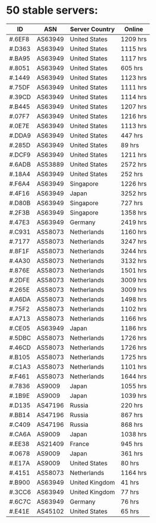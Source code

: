 # 50 stable servers:

| ID | ASN | Server Country | Online |
| ------ | ------ | ------ | ------ |
| #.6EF8 | AS63949 | United States | 1209 hrs |
| #.D363 | AS63949 | United States | 1115 hrs |
| #.BA95 | AS63949 | United States | 1117 hrs |
| #.8051 | AS63949 | United States | 605 hrs |
| #.1449 | AS63949 | United States | 1123 hrs |
| #.75DF | AS63949 | United States | 1111 hrs |
| #.39CD | AS63949 | United States | 1114 hrs |
| #.B445 | AS63949 | United States | 1207 hrs |
| #.07F7 | AS63949 | United States | 1216 hrs |
| #.0E7E | AS63949 | United States | 1113 hrs |
| #.DDA9 | AS63949 | United States | 447 hrs |
| #.285D | AS63949 | United States | 89 hrs |
| #.DCF9 | AS63949 | United States | 1211 hrs |
| #.6ADB | AS53889 | United States | 2572 hrs |
| #.18A4 | AS63949 | United States | 252 hrs |
| #.F6A4 | AS63949 | Singapore | 1226 hrs |
| #.4F16 | AS63949 | Japan | 3252 hrs |
| #.D80B | AS63949 | Singapore | 727 hrs |
| #.2F3B | AS63949 | Singapore | 1358 hrs |
| #.47E3 | AS63949 | Germany | 2419 hrs |
| #.C931 | AS58073 | Netherlands | 1160 hrs |
| #.7177 | AS58073 | Netherlands | 3247 hrs |
| #.8F1F | AS58073 | Netherlands | 3244 hrs |
| #.4A30 | AS58073 | Netherlands | 3132 hrs |
| #.876E | AS58073 | Netherlands | 1501 hrs |
| #.2DFE | AS58073 | Netherlands | 3009 hrs |
| #.265E | AS58073 | Netherlands | 3009 hrs |
| #.A6DA | AS58073 | Netherlands | 1498 hrs |
| #.75F2 | AS58073 | Netherlands | 1102 hrs |
| #.A713 | AS58073 | Netherlands | 1166 hrs |
| #.CE05 | AS63949 | Japan | 1186 hrs |
| #.5DBC | AS58073 | Netherlands | 1726 hrs |
| #.46CD | AS58073 | Netherlands | 1726 hrs |
| #.B105 | AS58073 | Netherlands | 1725 hrs |
| #.C1A3 | AS58073 | Netherlands | 1101 hrs |
| #.F461 | AS58073 | Netherlands | 1644 hrs |
| #.7836 | AS9009 | Japan | 1055 hrs |
| #.1B9E | AS9009 | Japan | 1039 hrs |
| #.D135 | AS47196 | Russia | 220 hrs |
| #.BB14 | AS47196 | Russia | 867 hrs |
| #.C409 | AS47196 | Russia | 868 hrs |
| #.CA6A | AS9009 | Japan | 1038 hrs |
| #.EE38 | AS21409 | France | 945 hrs |
| #.0678 | AS9009 | Japan | 361 hrs |
| #.E17A | AS9009 | United States | 80 hrs |
| #.4151 | AS58073 | Netherlands | 1164 hrs |
| #.B900 | AS63949 | United Kingdom | 41 hrs |
| #.3CC6 | AS63949 | United Kingdom | 77 hrs |
| #.6C7C | AS63949 | Germany | 76 hrs |
| #.E41E | AS45102 | United States | 65 hrs |

